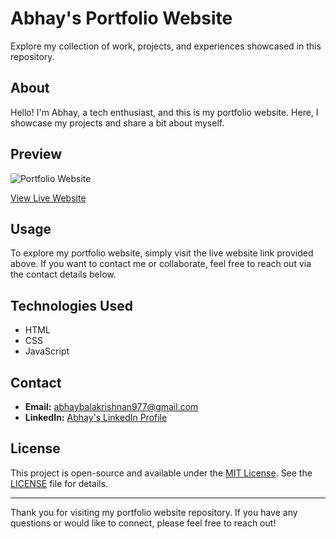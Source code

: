 # Abhay's Portfolio Website

Explore my collection of work, projects, and experiences showcased in this repository.

## About

Hello! I'm Abhay, a tech enthusiast, and this is my portfolio website. Here, I showcase my projects and share a bit about myself.

## Preview

![Portfolio Website](screenshot.png)

[View Live Website](https://itsabhay.vercel.app)

## Usage

To explore my portfolio website, simply visit the live website link provided above. If you want to contact me or collaborate, feel free to reach out via the contact details below.

## Technologies Used

- HTML
- CSS
- JavaScript

## Contact

- **Email:** abhaybalakrishnan977@gmail.com
- **LinkedIn:** [Abhay's LinkedIn Profile](https://www.linkedin.com/in/abhaybalakrishnan/)

## License

This project is open-source and available under the [MIT License](LICENSE). See the [LICENSE](LICENSE) file for details.

---

Thank you for visiting my portfolio website repository. If you have any questions or would like to connect, please feel free to reach out!
